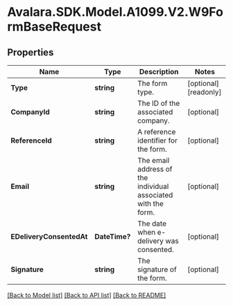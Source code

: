 # Avalara.SDK.Model.A1099.V2.W9FormBaseRequest

## Properties

Name | Type | Description | Notes
------------ | ------------- | ------------- | -------------
**Type** | **string** | The form type. | [optional] [readonly] 
**CompanyId** | **string** | The ID of the associated company. | [optional] 
**ReferenceId** | **string** | A reference identifier for the form. | [optional] 
**Email** | **string** | The email address of the individual associated with the form. | [optional] 
**EDeliveryConsentedAt** | **DateTime?** | The date when e-delivery was consented. | [optional] 
**Signature** | **string** | The signature of the form. | [optional] 

[[Back to Model list]](../../../README.md#documentation-for-models) [[Back to API list]](../../../README.md#documentation-for-api-endpoints) [[Back to README]](../../../README.md)

